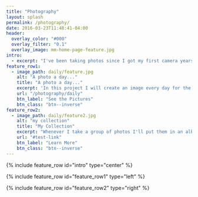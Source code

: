 ```yaml
---
title: "Photography"
layout: splash
permalink: /photography/
date: 2016-03-23T11:48:41-04:00
header:
  overlay_color: "#000"
  overlay_filter: "0.1"
  overlay_image: mm-home-page-feature.jpg
intro:
  - excerpt: "I've been taking photos since I got my first camera years ago, but really got started in 2016 with my first DSLR. Here's what I've got to show for it!"
feature_row1:
  - image_path: daily/feature.jpg
    alt: "A photo a day..."
    title: "A photo a day..."
    excerpt: 'In this project I will create an image every day for the next year and see what comes out of it.'
    url: "/photography/daily"
    btn_label: "See the Pictures"
    btn_class: "btn--inverse"
feature_row2:
  - image_path: daily/feature2.jpg
    alt: "my collection"
    title: "My Collection"
    excerpt: "Whenever I take a group of photos I'll put them in an album here"
    url: "#test-link"
    btn_label: "Learn More"
    btn_class: "btn--inverse"
---
```


{% include feature_row id="intro" type="center" %}

{% include feature_row id="feature_row1" type="left" %}

{% include feature_row id="feature_row2" type="right" %}

